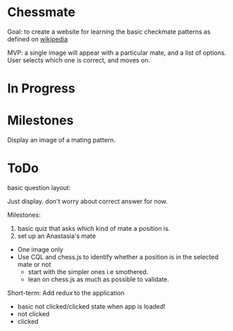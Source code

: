# Chessmate

Goal: to create a website for learning the basic checkmate patterns as defined on [wikipedia](https://en.wikipedia.org/wiki/Checkmate_pattern)

MVP: a single image will appear with a particular mate, and a list of options. User selects which one is correct, and moves on.

# In Progress

# Milestones
Display an image of a mating pattern.

# ToDo

basic question layout:

Just display. don't worry about correct answer for now. 

Milestones: 
1) basic quiz that asks which kind of mate a position is.
2) set up an Anastasia's mate
  - One image only
  - Use CQL and chess.js to identify whether a position is in the selected mate or not
    - start with the simpler ones i.e smothered. 
    - lean on chess.js as much as possible to validate.

Short-term:
Add redux to the application
 - basic not clicked/clicked state when app is loaded!
  - not clicked
  - clicked